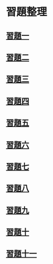 # 習題整理
## [習題一](https://github.com/kaifeng273/alg/blob/main/%E7%BF%92%E9%A1%8C/hw1.md)
## [習題二]()
## [習題三]()
## [習題四]()
## [習題五]()
## [習題六]()
## [習題七]()
## [習題八]()
## [習題九]()
## [習題十]()
## [習題十一]()
